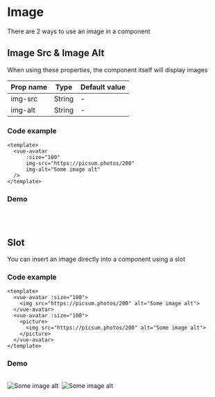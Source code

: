 <script setup>
import VueAvatar from '../../src/VueReactions.vue'
</script>

# Image
There are 2 ways to use an image in a component

## Image Src & Image Alt
When using these properties, the component itself will display images

| Prop name | Type   | Default value |
|-----------|--------|---------------|
| img-src   | String | -             |
| img-alt   | String | -             |

### Code example

```vue
<template>
  <vue-avatar 
      :size="100" 
      img-src="https://picsum.photos/200" 
      img-alt="Some image alt" 
  />
</template>
```

### Demo
<div style="padding: 16px 0; display: flex;gap: 8px;">
    <vue-avatar :size="100" img-src="https://picsum.photos/200" img-alt="Some image alt" />
</div>

## Slot
You can insert an image directly into a component using a slot

### Code example

```vue
<template>
  <vue-avatar :size="100">
    <img src="https://picsum.photos/200" alt="Some image alt">
  </vue-avatar>
  <vue-avatar :size="100">
    <picture>
      <img src="https://picsum.photos/200" alt="Some image alt">
    </picture>
  </vue-avatar>
</template>
```
### Demo
<div style="padding: 16px 0; display: flex;gap: 8px;">
  <vue-avatar :size="100">
    <img src="https://picsum.photos/200" alt="Some image alt">
  </vue-avatar>
  <vue-avatar :size="100">
    <picture>
      <img src="https://picsum.photos/200" alt="Some image alt">
    </picture>
  </vue-avatar>
</div>

